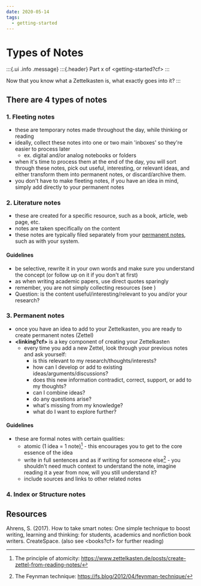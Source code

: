```yaml
---
date: 2020-05-14
tags:
  - getting-started
---
```


# Types of Notes

:::{.ui .info .message}
:::{.header}
Part x of <getting-started?cf>
:::

Now that you know what a Zettelkasten is, what exactly goes into it?
:::

## There are 4 types of notes

### 1. Fleeting notes
- these are temporary notes made throughout the day, while thinking or reading
- ideally, collect these notes into one or two main 'inboxes' so they're easier to process later
  - ex. digital and/or analog notebooks or folders
- when it's time to process them at the end of the day, you will sort through these notes, pick out useful, interesting, or relevant ideas, and either transform them into permanent notes, or discard/archive them.
- you don't have to make fleeting notes, if you have an idea in mind, simply add directly to your permanent notes

### 2. Literature notes
- these are created for a specific resource, such as a book, article, web page, etc.
- notes are taken specifically on the content
- these notes are typically filed separately from your [permanent notes](#3-permanent-notes), such as with your <referencing> system. 

#### Guidelines
- be selective, rewrite it in your own words and make sure you understand the concept (or follow up on it if you don't at first)
- as when writing academic papers, use direct quotes sparingly
- remember, you are not simply collecting resources (see <collecting>)
- Question: is the content useful/interesting/relevant to you and/or your research?

### 3. Permanent notes
- once you have an idea to add to your Zettelkasten, you are ready to create permanent notes (Zettel)
- **<linking?cf>** is a key component of creating your Zettelkasten
  - every time you add a new Zettel, look through your previous notes and ask yourself:
    - is this relevant to my research/thoughts/interests?
    - how can I develop or add to existing ideas/arguments/discussions?
    - does this new information contradict, correct, support, or add to my thoughts?
    - can I combine ideas?
    - do any questions arise?
    - what's missing from my knowledge?
    - what do I want to explore further?

#### Guidelines
- these are formal notes with certain qualities:
  - atomic (1 idea = 1 note)[^1] - this encourages you to get to the core essence of the idea
  - write in full sentences and as if writing for someone else[^2] - you shouldn't need much context to understand the note, imagine reading it a year from now, will you still understand it?
  - include sources and links to other related notes

  
### 4. Index or Structure notes

## Resources

Ahrens, S. (2017). How to take smart notes: One simple technique to boost writing, learning and thinking: for students, academics and nonfiction book writers. CreateSpace. (also see <books?cf> for further reading)

[^1]: The principle of atomicity: <https://www.zettelkasten.de/posts/create-zettel-from-reading-notes/>

[^2]: The Feynman technique: <https://fs.blog/2012/04/feynman-technique/>


